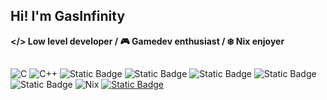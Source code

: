 ## Hi! I'm GasInfinity
**</> Low level developer / 🎮 Gamedev enthusiast / ❄️ Nix enjoyer**

##

![C](https://img.shields.io/badge/C-00599C?logo=c&logoColor=white&color=black) ![C++](https://img.shields.io/badge/C++-%2300599C.svg?logo=c%2B%2B&logoColor=white&color=black) ![Static Badge](https://img.shields.io/badge/Dotnet-white?logo=dotnet&logoColor=white&color=black) ![Static Badge](https://img.shields.io/badge/Haxe-white?logo=haxe&logoColor=white&color=black) ![Static Badge](https://img.shields.io/badge/Lua-white?logo=lua&logoColor=white&color=black) ![Static Badge](https://img.shields.io/badge/Java-white?logo=openjdk&logoColor=white&color=black) ![Static Badge](https://img.shields.io/badge/Zig-white?logo=zig&logoColor=white&color=black) ![Nix](https://img.shields.io/badge/Nix-white.svg?&logo=NixOS&logoColor=white&color=black)
[![Static Badge](https://img.shields.io/badge/me%40gasinfinity.dev-white?logo=mailboxdotorg&logoColor=white&color=black)](mailto:me@gasinfinity.dev)
